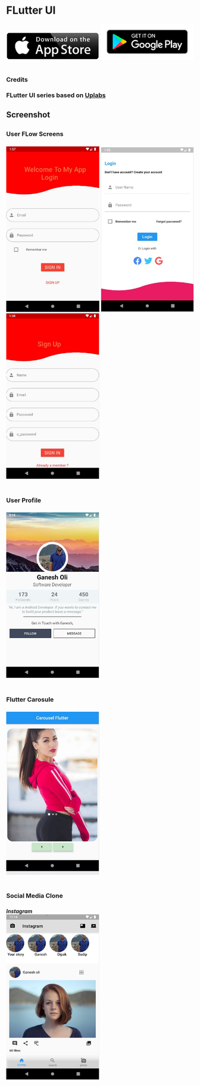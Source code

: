 # FLutter UI 
<div align="">
    <img src="/screenshots/app-store-logo.PNG" width="250px",height="200px"</img> 
    <img src="/screenshots/play-store-logo.PNG" width="250px",height="200px"</img> 
</div>
<br>
<h3>Credits<h3>

FLutter UI series based on <a href="https://www.uplabs.com/">Uplabs</a>

<h2>Screenshot<h2>
<h3>User FLow Screens<h3>
  
 <div align="">
    <img src="/screenshots/login.JPG" width="250px",height="200px"</img> 
    <img src="/screenshots/login2JPG.JPG" width="250px",height="200px"</img> 
    <img src="/screenshots/signup.JPG" width="250px",height="200px"</img> 
</div>
<br>
<h3>User Profile<h3>
 <div align="">
    <img src="/screenshots/profile.JPG" width="250px",height="200px"</img> 
</div>

<br>
<h3>Flutter Carosule<h3>
 <div align="">
    <img src="/screenshots/carosulJPG.JPG" width="250px",height="200px"</img> 
</div>
 <br>
 <h3>Social Media Clone<h3>
 <h5>Instagram<h>
 <br>
 <div align="">
    <img src="/screenshots/instagram.JPG" width="250px",height="200px"</img> 
</div>

